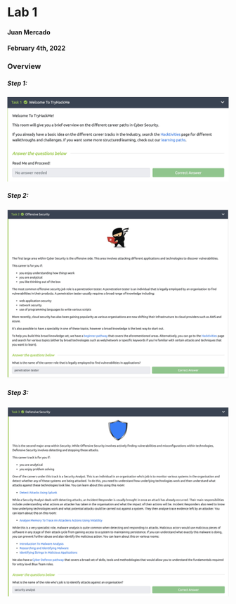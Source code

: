 # Lab 1

#### Juan Mercado
#### February 4th, 2022

### Overview

##### Step 1:

<img src="lab1_1.1.jpeg" width="600">

##### Step 2:

<img src="lab1_1.2.jpeg" width="600">

##### Step 3:

<img src="lab1_1.3.jpeg" width="600">

